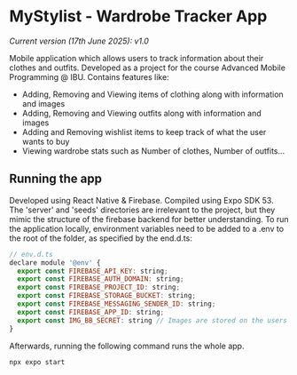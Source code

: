 # MyStylist - Wardrobe Tracker App
_Current version (17th June 2025): v1.0_

Mobile application which allows users to track information about their clothes and outfits. Developed as a project for the course Advanced Mobile Programming @ IBU. Contains features like:
- Adding, Removing and Viewing items of clothing along with information and images
- Adding, Removing and Viewing outfits along with information and images
- Adding and Removing wishlist items to keep track of what the user wants to buy
- Viewing wardrobe stats such as Number of clothes, Number of outfits...

## Running the app
Developed using React Native & Firebase. Compiled using Expo SDK 53.
The 'server' and 'seeds' directories are irrelevant to the project, but they mimic the structure of the firebase backend for better understanding.
To run the application locally, environment variables need to be added to a .env to the root of the folder, as specified by the end.d.ts:
```js
// env.d.ts
declare module '@env' {
  export const FIREBASE_API_KEY: string;
  export const FIREBASE_AUTH_DOMAIN: string;
  export const FIREBASE_PROJECT_ID: string;
  export const FIREBASE_STORAGE_BUCKET: string;
  export const FIREBASE_MESSAGING_SENDER_ID: string;
  export const FIREBASE_APP_ID: string;
  export const IMG_BB_SECRET: string // Images are stored on the users IMG BB account
}

```

Afterwards, running the following command runs the whole app.
```js
npx expo start
```
